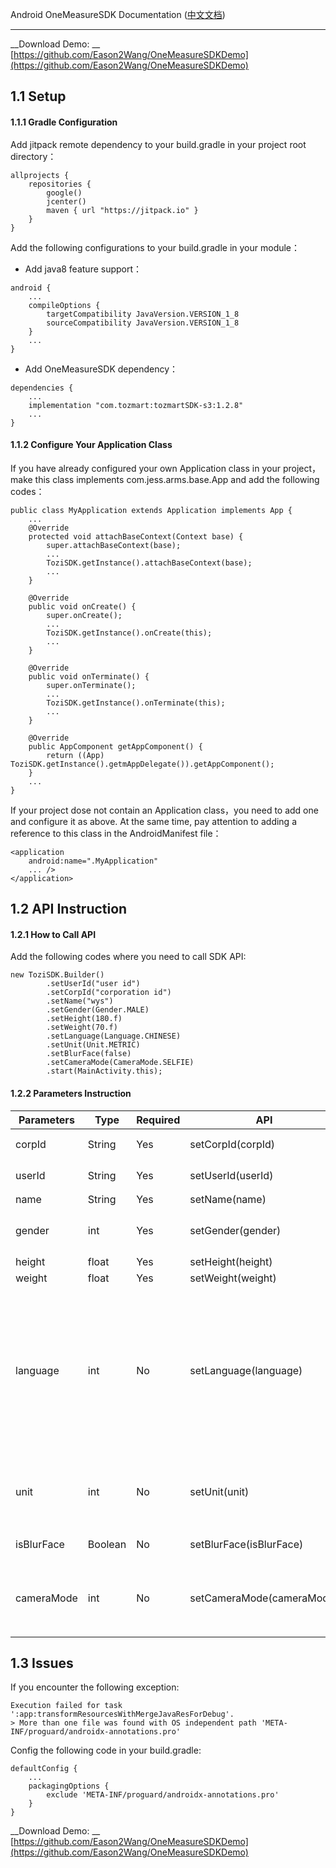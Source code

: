Android OneMeasureSDK Documentation ([中文文档](https://github.com/Eason2Wang/OneMeasureSDKDemo/blob/master/README.md))

-----
 __Download Demo: __ [https://github.com/Eason2Wang/OneMeasureSDKDemo](https://github.com/Eason2Wang/OneMeasureSDKDemo)
## 1.1 Setup
#### 1.1.1  Gradle Configuration
Add jitpack remote dependency to your build.gradle in your project root directory：

``` 
allprojects {
    repositories {
        google()
        jcenter()
        maven { url "https://jitpack.io" }
    }
}
``` 
Add the following configurations to your build.gradle in your module：

- Add java8 feature support：

``` 
android {
    ...
    compileOptions {
        targetCompatibility JavaVersion.VERSION_1_8
        sourceCompatibility JavaVersion.VERSION_1_8
    }
    ...
}
``` 
- Add OneMeasureSDK dependency：

``` 
dependencies {
    ...
    implementation "com.tozmart:tozmartSDK-s3:1.2.8"
    ...
}
``` 
#### 1.1.2 Configure Your Application Class
If you have already configured your own Application class in your project，make this class implements com.jess.arms.base.App and add the following codes：

``` 
public class MyApplication extends Application implements App {
    ...
    @Override
    protected void attachBaseContext(Context base) {
        super.attachBaseContext(base);
        ...
        ToziSDK.getInstance().attachBaseContext(base);
        ...
    }

    @Override
    public void onCreate() {
        super.onCreate();
        ...
        ToziSDK.getInstance().onCreate(this);
        ...
    }

    @Override
    public void onTerminate() {
        super.onTerminate();
        ...
        ToziSDK.getInstance().onTerminate(this);
        ...
    }

    @Override
    public AppComponent getAppComponent() {
        return ((App) ToziSDK.getInstance().getmAppDelegate()).getAppComponent();
    }
    ...
}
``` 
If your project dose not contain an Application class，you need to add one and configure it as above. At the same time, pay attention to adding a reference to this class in the AndroidManifest file：

``` 
<application
    android:name=".MyApplication"
    ... />
</application>
``` 
## 1.2 API Instruction
#### 1.2.1 How to Call API
Add the following codes where you need to call SDK API:

``` 
new ToziSDK.Builder()
        .setUserId("user id")
        .setCorpId("corporation id")
        .setName("wys")
        .setGender(Gender.MALE)
        .setHeight(180.f)
        .setWeight(70.f)
        .setLanguage(Language.CHINESE)
        .setUnit(Unit.METRIC)
        .setBlurFace(false)
        .setCameraMode(CameraMode.SELFIE)
        .start(MainActivity.this);
``` 
#### 1.2.2 Parameters Instruction

| Parameters | Type | Required | API | Description |
| ------ | ------ | ------ | ------ | ------ |
| corpId | String | Yes | setCorpId(corpId)|Corporation id，an unique id distributed by TOZI|
| userId | String | Yes | setUserId(userId)|User's id，defined by corporation|
|name|String|Yes|setName(name)|User's name|
|gender|int|Yes|setGender(gender)|User's gender：Gender.MALE、Gender.FEMALE|
|height|float|Yes|setHeight(height)|User's height(cm)|
|weight|float|Yes|setWeight(weight)|User's weight(kg)|
|language|int|No|setLanguage(language)|language used by measurements showing（Be noticed that this parameter will not change the language of your APP）：Language.ENGLISH（Default）、Language.CHINESE（Simple Chinese）、Language.TRADITION_CHINESE（Traditional Chinese）、Language.JAPANESE|
|unit|int|No|setUnit(unit)|language used by measurements showing：Unit.METRIC（cm/kg, Default）、IUnit.IMPERIAL(inch/lbs)|
|isBlurFace|Boolean|No|setBlurFace(isBlurFace)|Whether to blur the face of the photos taken，default is true|
|cameraMode|int|No|setCameraMode(cameraMode)|Set camera mode：CameraMode.SNAPSHOT（take photos by others，default）、CameraMode.SELFIE（take photos by yourself）|

## 1.3 Issues

If you encounter the following exception:
``` 
Execution failed for task ':app:transformResourcesWithMergeJavaResForDebug'.
> More than one file was found with OS independent path 'META-INF/proguard/androidx-annotations.pro'
``` 
Config the following code in your build.gradle:
``` 
defaultConfig {
    ...
    packagingOptions {
        exclude 'META-INF/proguard/androidx-annotations.pro'
    }
}
``` 

 __Download Demo: __ [https://github.com/Eason2Wang/OneMeasureSDKDemo](https://github.com/Eason2Wang/OneMeasureSDKDemo)
